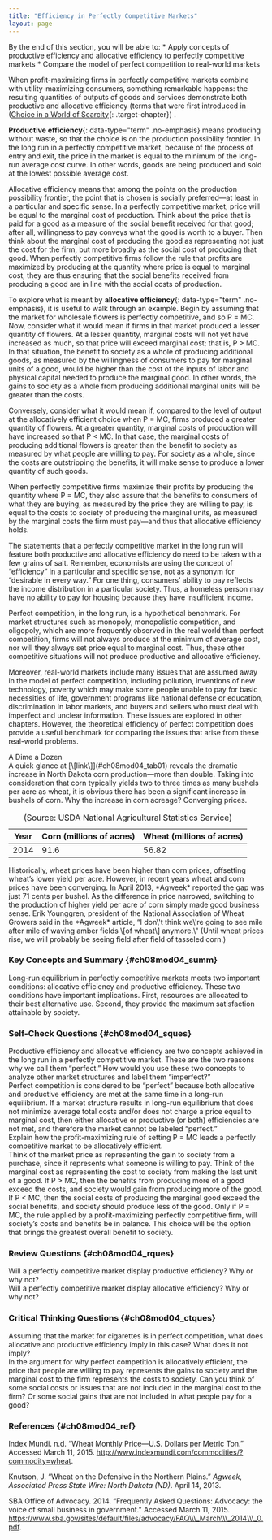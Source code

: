 ```yaml
---
title: "Efficiency in Perfectly Competitive Markets"
layout: page
---
```



<div data-type="abstract" markdown="1">
By the end of this section, you will be able to:
* Apply concepts of productive efficiency and allocative efficiency to perfectly competitive markets
* Compare the model of perfect competition to real-world markets

</div>

When profit-maximizing firms in perfectly competitive markets combine with utility-maximizing consumers, something remarkable happens: the resulting quantities of outputs of goods and services demonstrate both productive and allocative efficiency (terms that were first introduced in ([Choice in a World of Scarcity](/m48602){: .target-chapter}) .

**Productive efficiency**{: data-type="term" .no-emphasis} means producing without waste, so that the choice is on the production possibility frontier. In the long run in a perfectly competitive market, because of the process of entry and exit, the price in the market is equal to the minimum of the long-run average cost curve. In other words, goods are being produced and sold at the lowest possible average cost.

Allocative efficiency means that among the points on the production possibility frontier, the point that is chosen is socially preferred—at least in a particular and specific sense. In a perfectly competitive market, price will be equal to the marginal cost of production. Think about the price that is paid for a good as a measure of the social benefit received for that good; after all, willingness to pay conveys what the good is worth to a buyer. Then think about the marginal cost of producing the good as representing not just the cost for the firm, but more broadly as the social cost of producing that good. When perfectly competitive firms follow the rule that profits are maximized by producing at the quantity where price is equal to marginal cost, they are thus ensuring that the social benefits received from producing a good are in line with the social costs of production.

To explore what is meant by **allocative efficiency**{: data-type="term" .no-emphasis}, it is useful to walk through an example. Begin by assuming that the market for wholesale flowers is perfectly competitive, and so P = MC. Now, consider what it would mean if firms in that market produced a lesser quantity of flowers. At a lesser quantity, marginal costs will not yet have increased as much, so that price will exceed marginal cost; that is, P &gt; MC. In that situation, the benefit to society as a whole of producing additional goods, as measured by the willingness of consumers to pay for marginal units of a good, would be higher than the cost of the inputs of labor and physical capital needed to produce the marginal good. In other words, the gains to society as a whole from producing additional marginal units will be greater than the costs.

Conversely, consider what it would mean if, compared to the level of output at the allocatively efficient choice when P = MC, firms produced a greater quantity of flowers. At a greater quantity, marginal costs of production will have increased so that P &lt; MC. In that case, the marginal costs of producing additional flowers is greater than the benefit to society as measured by what people are willing to pay. For society as a whole, since the costs are outstripping the benefits, it will make sense to produce a lower quantity of such goods.

When perfectly competitive firms maximize their profits by producing the quantity where P = MC, they also assure that the benefits to consumers of what they are buying, as measured by the price they are willing to pay, is equal to the costs to society of producing the marginal units, as measured by the marginal costs the firm must pay—and thus that allocative efficiency holds.

The statements that a perfectly competitive market in the long run will feature both productive and allocative efficiency do need to be taken with a few grains of salt. Remember, economists are using the concept of “efficiency” in a particular and specific sense, not as a synonym for “desirable in every way.” For one thing, consumers’ ability to pay reflects the income distribution in a particular society. Thus, a homeless person may have no ability to pay for housing because they have insufficient income.

Perfect competition, in the long run, is a hypothetical benchmark. For market structures such as monopoly, monopolistic competition, and oligopoly, which are more frequently observed in the real world than perfect competition, firms will not always produce at the minimum of average cost, nor will they always set price equal to marginal cost. Thus, these other competitive situations will not produce productive and allocative efficiency.

Moreover, real-world markets include many issues that are assumed away in the model of perfect competition, including pollution, inventions of new technology, poverty which may make some people unable to pay for basic necessities of life, government programs like national defense or education, discrimination in labor markets, and buyers and sellers who must deal with imperfect and unclear information. These issues are explored in other chapters. However, the theoretical efficiency of perfect competition does provide a useful benchmark for comparing the issues that arise from these real-world problems.

<div data-type="note" data-has-label="true" id="ch08mod04_bringhome01" class="economics bringhome" data-label="" markdown="1">
<div data-type="title">
A Dime a Dozen
</div>
A quick glance at [\[link\]](#ch08mod04_tab01) reveals the dramatic increase in North Dakota corn production—more than double. Taking into consideration that corn typically yields two to three times as many bushels per acre as wheat, it is obvious there has been a significant increase in bushels of corn. Why the increase in corn acreage? Converging prices.

<table id="ch08mod04_tab01" summary="This table has three columns and one row. The first row is a header row and it labels each column, 'Year,' 'Corn (millions of acres),' and 'Wheat (millions of acres).' Under the &#x201C;Year&#x201D; column is the value: 2014. Under the 'Corn (millions of acres)' column is the value: 91.6. Under the 'Wheat (millions of acres)' column is the value: 56.82."><caption>(Source: USDA National Agricultural Statistics Service)</caption><thead>
<tr>
<th>Year</th>
<th>Corn (millions of acres)</th>
<th>Wheat (millions of acres)</th>
</tr>
</thead><tbody>
<tr>
<td>2014</td>
<td>91.6</td>
<td>56.82</td>
</tr>
</tbody></table>
Historically, wheat prices have been higher than corn prices, offsetting wheat’s lower yield per acre. However, in recent years wheat and corn prices have been converging. In April 2013, *Agweek* reported the gap was just 71 cents per bushel. As the difference in price narrowed, switching to the production of higher yield per acre of corn simply made good business sense. Erik Younggren, president of the National Association of Wheat Growers said in the *Agweek* article, “I don\'t think we\'re going to see mile after mile of waving amber fields \[of wheat\] anymore.\" (Until wheat prices rise, we will probably be seeing field after field of tasseled corn.)

</div>

### Key Concepts and Summary   {#ch08mod04_summ}

Long-run equilibrium in perfectly competitive markets meets two important conditions: allocative efficiency and productive efficiency. These two conditions have important implications. First, resources are allocated to their best alternative use. Second, they provide the maximum satisfaction attainable by society.

### Self-Check Questions   {#ch08mod04_sques}

<div data-type="exercise" id="ch08mod04_sques01">
<div data-type="problem" id="ch08mod04_sques01p" markdown="1">
Productive efficiency and allocative efficiency are two concepts achieved in the long run in a perfectly competitive market. These are the two reasons why we call them “perfect.” How would you use these two concepts to analyze other market structures and label them “imperfect?”

</div>
<div data-type="solution" id="ch08mod03_sques01s" markdown="1">
Perfect competition is considered to be “perfect” because both allocative and productive efficiency are met at the same time in a long-run equilibrium. If a market structure results in long-run equilibrium that does not minimize average total costs and/or does not charge a price equal to marginal cost, then either allocative or productive (or both) efficiencies are not met, and therefore the market cannot be labeled “perfect.”

</div>
</div>

<div data-type="exercise" id="ch08mod04_sques02">
<div data-type="problem" id="ch08mod04_sques02p" markdown="1">
Explain how the profit-maximizing rule of setting P = MC leads a perfectly competitive market to be allocatively efficient.

</div>
<div data-type="solution" id="ch08mod04_sques03s" markdown="1">
Think of the market price as representing the gain to society from a purchase, since it represents what someone is willing to pay. Think of the marginal cost as representing the cost to society from making the last unit of a good. If P &gt; MC, then the benefits from producing more of a good exceed the costs, and society would gain from producing more of the good. If P &lt; MC, then the social costs of producing the marginal good exceed the social benefits, and society should produce less of the good. Only if P = MC, the rule applied by a profit-maximizing perfectly competitive firm, will society’s costs and benefits be in balance. This choice will be the option that brings the greatest overall benefit to society.

</div>
</div>

### Review Questions   {#ch08mod04_rques}

<div data-type="exercise" id="ch08mod04_rques01">
<div data-type="problem" id="ch08mod04_rques01p" markdown="1">
Will a perfectly competitive market display productive efficiency? Why or why not?

</div>
</div>

<div data-type="exercise" id="ch08mod04_rques02">
<div data-type="problem" id="ch08mod04_rques02p" markdown="1">
Will a perfectly competitive market display allocative efficiency? Why or why not?

</div>
</div>

### Critical Thinking Questions   {#ch08mod04_ctques}

<div data-type="exercise" id="ch08mod04_ctques01">
<div data-type="problem" id="ch08mod04_ctques01p" markdown="1">
Assuming that the market for cigarettes is in perfect competition, what does allocative and productive efficiency imply in this case? What does it not imply?

</div>
</div>

<div data-type="exercise" id="ch08mod04_ctques02">
<div data-type="problem" id="ch08mod04_ctques02p" markdown="1">
In the argument for why perfect competition is allocatively efficient, the price that people are willing to pay represents the gains to society and the marginal cost to the firm represents the costs to society. Can you think of some social costs or issues that are not included in the marginal cost to the firm? Or some social gains that are not included in what people pay for a good?

</div>
</div>

### References   {#ch08mod04_ref}

Index Mundi. n.d. “Wheat Monthly Price—U.S. Dollars per Metric Ton.” Accessed March 11, 2015. http://www.indexmundi.com/commodities/?commodity=wheat.

Knutson, J. “Wheat on the Defensive in the Northern Plains.” *Agweek, Associated Press State Wire: North Dakota (ND)*. April 14, 2013.

SBA Office of Advocacy. 2014. “Frequently Asked Questions: Advocacy: the voice of small business in government.” Accessed March 11, 2015. https://www.sba.gov/sites/default/files/advocacy/FAQ\\\_March\\\_2014\\\_0.pdf.

